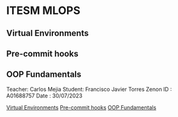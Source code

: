 # ITESM MLOPS

## Virtual Environments
## Pre-commit hooks
## OOP Fundamentals

Teacher: Carlos Mejia
Student: Francisco Javier Torres Zenon
ID     : A01688757
Date   : 30/07/2023

[Virtual Environments](https://github.com/Pacozenon/mlopsP1/blob/main/session-3/README.md)
[Pre-commit hooks](https://github.com/Pacozenon/mlopsP1/blob/main/session-5/pre-commit.md)
[OOP Fundamentals](https://github.com/Pacozenon/mlopsP1/blob/main/session-6/custom-transformer.md)
